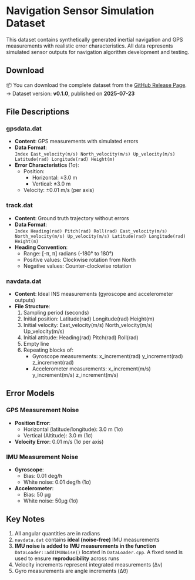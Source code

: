 # Navigation Sensor Simulation Dataset

This dataset contains synthetically generated inertial navigation and GPS measurements with realistic error characteristics. All data represents simulated sensor outputs for navigation algorithm development and testing.

## Download

📦 You can download the complete dataset from the [GitHub Release Page](https://github.com/peanut-nav/navigation-filter-lib/releases/tag/v0.1.1-data).
→ Dataset version: **v0.1.0**, published on **2025-07-23**

## File Descriptions

### gpsdata.dat
- **Content**: GPS measurements with simulated errors
- **Data Format**:  
  `Index East_velocity(m/s) North_velocity(m/s) Up_velocity(m/s) Latitude(rad) Longitude(rad) Height(m)`
- **Error Characteristics** (1σ):
  - Position: 
    - Horizontal: ±3.0 m
    - Vertical: ±3.0 m
  - Velocity: ±0.01 m/s (per axis)

### track.dat
- **Content**: Ground truth trajectory without errors
- **Data Format**:  
  `Index Heading(rad) Pitch(rad) Roll(rad) East_velocity(m/s) North_velocity(m/s) Up_velocity(m/s) Latitude(rad) Longitude(rad) Height(m)`
- **Heading Convention**:
  - Range: [-π, π] radians (-180° to 180°)
  - Positive values: Clockwise rotation from North
  - Negative values: Counter-clockwise rotation

### navdata.dat
- **Content**: Ideal INS measurements (gyroscope and accelerometer outputs)
- **File Structure**:
  1. Sampling period (seconds)
  2. Initial position: Latitude(rad) Longitude(rad) Height(m)
  3. Initial velocity: East_velocity(m/s) North_velocity(m/s) Up_velocity(m/s)
  4. Initial attitude: Heading(rad) Pitch(rad) Roll(rad)
  5. Empty line
  6. Repeating blocks of:
     - Gyroscope measurements: x_increment(rad) y_increment(rad) z_increment(rad)
     - Accelerometer measurements: x_increment(m/s) y_increment(m/s) z_increment(m/s)

## Error Models

### GPS Measurement Noise
- **Position Error**:
  - Horizontal (latitude/longitude): 3.0 m (1σ)
  - Vertical (Altitude): 3.0 m (1σ)
- **Velocity Error**: 0.01 m/s (1σ per axis)

### IMU Measurement Noise
- **Gyroscope**:
  - Bias: 0.01 deg/h
  - White noise: 0.01 deg/h (1σ)
- **Accelerometer**:
  - Bias: 50 μg
  - White noise: 50μg (1σ)

## Key Notes
1. All angular quantities are in radians
2. `navdata.dat` contains **ideal (noise-free)** IMU measurements
3. **IMU noise is added to IMU measurements in the function** `DataLoader::addIMUNoise()` located in `DataLoader.cpp`. A fixed seed is used to ensure **reproducibility** across runs
4. Velocity increments represent integrated measurements (Δv)
5. Gyro measurements are angle increments (Δθ)
